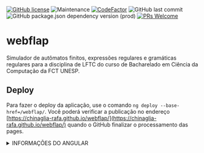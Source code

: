 [![GitHub license](https://img.shields.io/github/license/chinaglia-rafa/webflap.svg)](https://github.com/chinaglia-rafa/webflap/blob/main/LICENSE)
![Maintenance](https://img.shields.io/maintenance/yes/2020?color=%23a263c2)
[![CodeFactor](https://www.codefactor.io/repository/github/chinaglia-rafa/webflap/badge)](https://www.codefactor.io/repository/github/chinaglia-rafa/webflap)
![GitHub last commit](https://img.shields.io/github/last-commit/chinaglia-rafa/webflap)
![GitHub package.json dependency version (prod)](https://img.shields.io/github/package-json/dependency-version/chinaglia-rafa/webflap/@angular/core?label=angular)
[![PRs Welcome](https://img.shields.io/badge/PRs-welcome-brightgreen.svg?style=flat)](http://makeapullrequest.com)

# webflap
Simulador de autômatos finitos, expressões regulares e gramáticas regulares para a disciplina de LFTC do curso de Bacharelado em Ciência da Computação da FCT UNESP.

## Deploy

Para fazer o deploy da aplicação, use o comando `ng deploy --base-href=/webflap/`. Você poderá verificar a publicação no endereço [https://chinaglia-rafa.github.io/webflap/](https://chinaglia-rafa.github.io/webflap/) quando o GitHub finalizar o processamento das pages.

<details><summary>INFORMAÇÕES DO ANGULAR</summary>
<p>

This project was generated with [Angular CLI](https://github.com/angular/angular-cli) version 10.1.4.

## Development server

Run `ng serve` for a dev server. Navigate to `http://localhost:4200/`. The app will automatically reload if you change any of the source files.

## Code scaffolding

Run `ng generate component component-name` to generate a new component. You can also use `ng generate directive|pipe|service|class|guard|interface|enum|module`.

## Build

Run `ng build` to build the project. The build artifacts will be stored in the `dist/` directory. Use the `--prod` flag for a production build.

## Running unit tests

Run `ng test` to execute the unit tests via [Karma](https://karma-runner.github.io).

## Running end-to-end tests

Run `ng e2e` to execute the end-to-end tests via [Protractor](http://www.protractortest.org/).

## Further help

To get more help on the Angular CLI use `ng help` or go check out the [Angular CLI README](https://github.com/angular/angular-cli/blob/master/README.md).
</p></details>
